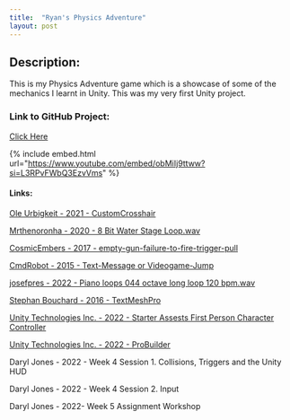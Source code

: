 ```yaml
---
title:  "Ryan's Physics Adventure"
layout: post
---
```


## Description:

This is my Physics Adventure game which is a showcase of some of the mechanics I learnt in Unity. This was my very first Unity project.


### Link to GitHub Project:
[Click Here](https://github.com/OnlyRyNMC/Ryan-s-Physics-Adventure)

{% include embed.html url="https://www.youtube.com/embed/obMiIj9ttww?si=L3RPvFWbQ3EzvVms" %}

#### Links:
[Ole Urbigkeit - 2021 - CustomCrosshair](https://apps.microsoft.com/store/detail/customcrosshair/9P91WLP2WXN5?hl=en-us&gl=us) 

[Mrthenoronha - 2020 - 8 Bit Water Stage Loop.wav](https://freesound.org/people/Mrthenoronha/sounds/523725/)

[CosmicEmbers - 2017 - empty-gun-failure-to-fire-trigger-pull](https://freesound.org/people/CosmicEmbers/sounds/387483/) 

[CmdRobot - 2015 - Text-Message or Videogame-Jump](https://freesound.org/people/CmdRobot/sounds/264828/) 

[josefpres - 2022 - Piano loops 044 octave long loop 120 bpm.wav](https://freesound.org/people/josefpres/sounds/654507/)

[Stephan Bouchard - 2016 - TextMeshPro](https://docs.unity3d.com/Manual/com.unity.textmeshpro.html) 

[Unity Technologies Inc. - 2022 - Starter Assests First Person Character Controller](https://assetstore.unity.com/packages/essentials/starter-assets-first-person-character-controller-196525) 

[Unity Technologies Inc. - 2022 - ProBuilder](https://docs.unity3d.com/Packages/com.unity.probuilder@5.0/manual/index.html) 

Daryl Jones - 2022 - Week 4 Session 1. Collisions, Triggers and the Unity HUD

Daryl Jones - 2022 - Week 4 Session 2. Input 

Daryl Jones - 2022- Week 5 Assignment Workshop
